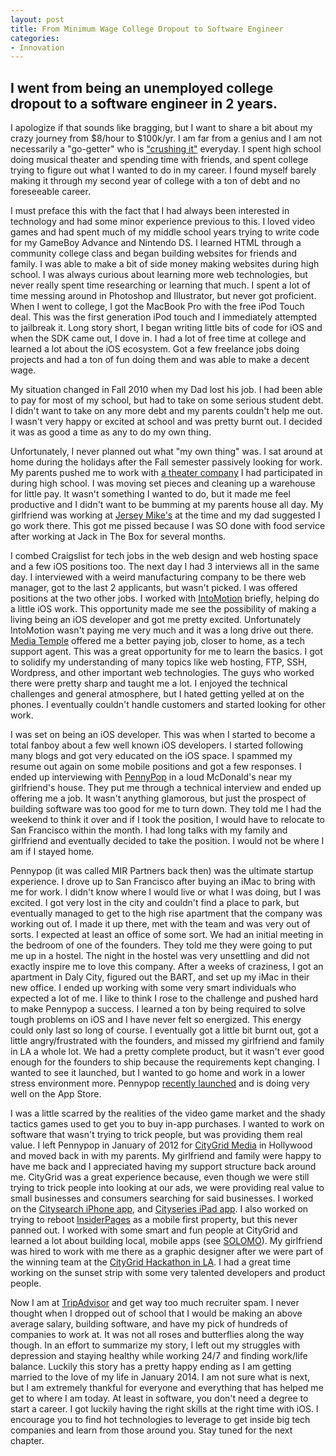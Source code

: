 ```yaml
---
layout: post
title: From Minimum Wage College Dropout to Software Engineer
categories:
- Innovation
---
```


I went from being an unemployed college dropout to a software engineer in 2 years.
--------
I apologize if that sounds like bragging, but I want to share a bit about my crazy journey from $8/hour to $100k/yr.  I am far from a genius and I am not necessarily a "go-getter" who is ["crushing it"](http://crushitbook.com/ "crush it book") everyday.  I spent high school doing musical theater and spending time with friends, and spent college trying to figure out what I wanted to do in my career.  I found myself barely making it through my second year of college with a ton of debt and no foreseeable career.

I must preface this with the fact that I had always been interested in technology and had some minor experience previous to this.  I loved video games and had spent much of my middle school years trying to write code for my GameBoy Advance and Nintendo DS.  I learned HTML through a community college class and began building websites for friends and family.  I was able to make a bit of side money making websites during high school.  I was always curious about learning more web technologies, but never really spent time researching or learning that much.  I spent a lot of time messing around in Photoshop and Illustrator, but never got proficient.  When I went to college, I got the MacBook Pro with the free iPod Touch deal.  This was the first generation iPod touch and I immediately attempted to jailbreak it.  Long story short, I began writing little bits of code for iOS and when the SDK came out, I dove in.  I had a lot of free time at college and learned a lot about the iOS ecosystem.  Got a few freelance jobs doing projects and had a ton of fun doing them and was able to make a decent wage.  

My situation changed in Fall 2010 when my Dad lost his job.  I had been able to pay for most of my school, but had to take on some serious student debt.  I didn't want to take on any more debt and my parents couldn't help me out.  I wasn't very happy or excited at school and was pretty burnt out.  I decided it was as good a time as any to do my own thing.

Unfortunately, I never planned out what "my own thing" was.  I sat around at home during the holidays after the Fall semester passively looking for work.  My parents pushed me to work with [a theater company](http://encoreentertainers.org) I had participated in during high school.  I was moving set pieces and cleaning up a warehouse for little pay.  It wasn't something I wanted to do, but it made me feel productive and I didn't want to be bumming at my parents house all day.  My girlfriend  was working at [Jersey Mike's](http://jerseymikes.com) at the time and my dad suggested I go work there.  This got me pissed because I was SO done with food service after working at Jack in The Box for several months.  

I combed Craigslist for tech jobs in the web design and web hosting space and a few iOS positions too.  The next day I had 3 interviews all in the same day.  I interviewed with a weird manufacturing company to be there web manager, got to the last 2 applicants, but wasn't picked.  I was offered positions at the two other jobs.  I worked with [IntoMotion](http://intomotion.com) briefly, helping do a little iOS work.  This opportunity made me see the possibility of making a living being an iOS developer and got me pretty excited.  Unfortunately IntoMotion wasn't paying me very much and it was a long drive out there.  [Media Temple](http://mediatemple.net) offered me a better paying job, closer to home, as a tech support agent.  This was a great opportunity for me to learn the basics.  I got to solidify my understanding of many topics like web hosting, FTP, SSH, Wordpress, and other important web technologies.  The guys who worked there were pretty sharp and taught me a lot.  I enjoyed the technical challenges and general atmosphere, but I hated getting yelled at on the phones.  I eventually couldn't handle customers and started looking for other work.

I was set on being an iOS developer.  This was when I started to become a total fanboy about a few well known iOS developers.  I started following many blogs and got very educated on the iOS space.  I spammed my resume out again on some mobile positions and got a few responses.  I ended up interviewing with [PennyPop](http://pennypop.com) in a loud McDonald's near my girlfriend's house.  They put me through a technical interview and ended up offering me a job.  It wasn't anything glamorous, but just the prospect of building software was too good for me to turn down.  They told me I had the weekend to think it over and if I took the position, I would have to relocate to San Francisco within the month.  I had long talks with my family and girlfriend and eventually decided to take the position.  I would not be where I am if I stayed home.

Pennypop (it was called MIR Partners back then) was the ultimate startup experience.  I drove up to San Francisco after buying an iMac to bring with me for work.  I didn't know where I would live or what I was doing, but I was excited.  I got very lost in the city and couldn't find a place to park, but eventually managed to get to the high rise apartment that the company was working out of. I made it up there, met with the team and was very out of sorts.  I expected at least an office of some sort.  We had an initial meeting in the bedroom of one of the founders.  They told me they were going to put me up in a hostel.  The night in the hostel was very unsettling and did not exactly inspire me to love this company.  After a weeks of craziness, I got an apartment in Daly City, figured out the BART, and set up my iMac in their new office.  I ended up working with some very smart individuals who expected a lot of me.  I like to think I rose to the challenge and pushed hard to make Pennypop a success.  I learned a ton by being required to solve tough problems on iOS and I have never felt so energized.  This energy could only last so long of course.  I eventually got a little bit burnt out, got a little angry/frustrated with the founders, and missed my girlfriend and family in LA a whole lot.  We had a pretty complete product, but it wasn't ever good enough for the founders to ship because the requirements kept changing.  I wanted to see it launched, but I wanted to go home and work in a lower stress environment more.  Pennypop [recently launched](https://itunes.apple.com/us/app/battle-camp/id569929985?mt=8) and is doing very well on the App Store.  

I was a little scarred by the realities of the video game market and the shady tactics games used to get you to buy in-app purchases.  I wanted to work on software that wasn't trying to trick people, but was providing them real value.  I left Pennypop in January of 2012 for [CityGrid Media](http://citygrid.com) in Hollywood and moved back in with my parents.  My girlfriend and family were happy to have me back and I appreciated having my support structure back around me.  CityGrid was a great experience because, even though we were still trying to trick people into looking at our ads, we were providing real value to small businesses and consumers searching for said businesses.  I worked on the [Citysearch iPhone app](http://https://itunes.apple.com/us/app/citysearch/id298458698?mt=8), and [Cityseries iPad app](https://itunes.apple.com/us/app/cityseries/id364900044?mt=8). I also worked on trying to reboot [InsiderPages](http://insiderpages.com) as a mobile first property, but this never panned out.  I worked with some smart and fun people at CityGrid and learned a lot about building local, mobile apps (see [SOLOMO](http://mashable.com/2013/04/30/solomo/)).  My girlfriend was hired to work with me there as a graphic designer after we were part of the winning team at the [CityGrid Hackathon in LA](http://www.citygridmedia.com/developer/blog/citygrid-hackathon-los-angeles-is-a-wrap/).  I had a great time working on the sunset strip with some very talented developers and product people.

Now I am at [TripAdvisor](http://tripadvisor.com) and get way too much recruiter spam.  I never thought when I dropped out of school that I would be making an above average salary, building software, and have my pick of hundreds of companies to work at.  It was not all roses and butterflies along the way though.  In an effort to summarize my story, I left out my struggles with depression and staying healthy while working 24/7 and finding work/life balance.  Luckily this story has a pretty happy ending as I am getting married to the love of my life in January 2014.  I am not sure what is next, but I am extremely thankful for everyone and everything that has helped me get to where I am today.  At least in software, you don't need a degree to start a career.  I got luckily having the right skills at the right time with iOS.  I encourage you to find hot technologies to leverage to get inside big tech companies and learn from those around you.  Stay tuned for the next chapter.